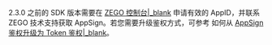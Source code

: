<div class="mk-warning">

2.3.0 之前的 SDK 版本需要在 [ZEGO 控制台\|_blank](https://console.zego.im/) 申请有效的 AppID，并联系 ZEGO 技术支持获取 AppSign。若您需要升级鉴权方式，可参考 如何从 [AppSign 鉴权升级为 Token 鉴权\|_blank](http://doc-zh.zego.im/faq/token_upgrade?product=ExpressVideo&platform=ios)。
</div>
